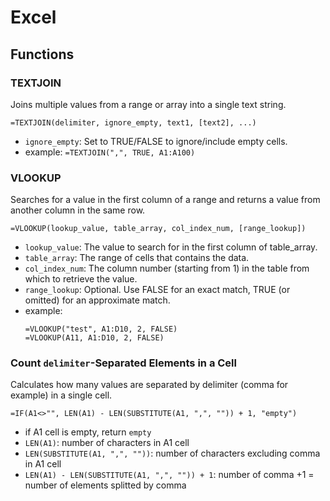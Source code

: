 # Excel

## Functions

### TEXTJOIN

Joins multiple values from a range or array into a single text string.

```excel
=TEXTJOIN(delimiter, ignore_empty, text1, [text2], ...)
```

- `ignore_empty`: Set to TRUE/FALSE to ignore/include empty cells.
- example: `=TEXTJOIN(",", TRUE, A1:A100)`

### VLOOKUP

Searches for a value in the first column of a range and returns a value from another column in the same row.

```excel
=VLOOKUP(lookup_value, table_array, col_index_num, [range_lookup])
```

- `lookup_value`: The value to search for in the first column of table_array.
- `table_array`: The range of cells that contains the data.
- `col_index_num`: The column number (starting from 1) in the table from which to retrieve the value.
- `range_lookup`: Optional. Use FALSE for an exact match, TRUE (or omitted) for an approximate match.
- example: 
    ```
    =VLOOKUP("test", A1:D10, 2, FALSE)
    =VLOOKUP(A11, A1:D10, 2, FALSE)
    ```

### Count `delimiter`-Separated Elements in a Cell

Calculates how many values are separated by delimiter (comma for example) in a single cell.

```excel
=IF(A1<>"", LEN(A1) - LEN(SUBSTITUTE(A1, ",", "")) + 1, "empty")
```

- if A1 cell is empty, return `empty`
- `LEN(A1)`: number of characters in A1 cell
- `LEN(SUBSTITUTE(A1, ",", ""))`: number of characters excluding comma in A1 cell
- `LEN(A1) - LEN(SUBSTITUTE(A1, ",", "")) + 1`: number of comma +1 = number of elements splitted by comma